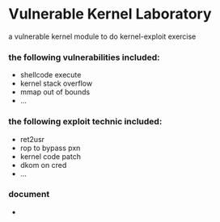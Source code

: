 # Vulnerable Kernel Laboratory

a vulnerable kernel module to do kernel-exploit exercise

### the following vulnerabilities included:
- shellcode execute
- kernel stack overflow
- mmap out of bounds
- ...

### the following exploit technic included:
- ret2usr
- rop to bypass pxn
- kernel code patch
- dkom on cred
- ...

### document

- 
